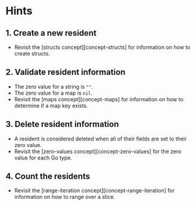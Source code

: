 # Hints

## 1. Create a new resident

- Revisit the [structs concept][concept-structs] for information on how to create structs.

## 2. Validate resident information

- The zero value for a string is `""`.
- The zero value for a map is `nil`.
- Revisit the [maps concept][concept-maps] for information on how to determine if a map key exists.

## 3. Delete resident information

- A resident is considered deleted when all of their fields are set to their zero value.
- Revisit the [zero-values concept][concept-zero-values] for the zero value for each Go type.

## 4. Count the residents

- Revisit the [range-iteration concept][concept-range-iteration] for information on how to range over a slice.
